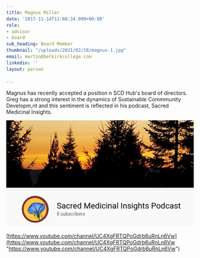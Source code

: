 ```yaml
---
title: Magnus Miller
date: '2017-11-14T11:08:34.000+00:00'
role:
- advisor
- board
sub_heading: Board Member
thumbnail: "/uploads/2021/02/18/magnus-1.jpg"
email: martin@belkirkcollege.com
linkedin: ''
layout: person

---
```

Magnus has recently accepted a position n SCD Hub's board of directors.    Greg has a strong interest in the dynamics of Sustainable Commmunity Developm,nt and this sentiment is reflected in his podcast, Sacred Medicinal Insights.

[![](/uploads/2021/02/18/screenshot_2021-02-17-1-sacred-medicinal-insights-podcast-youtube.png)](https://www.youtube.com/channel/UC4XgFRTQPoGdrb6uRnLn6Vw "Sacred Medicinal Insights Podcast")

[https://www.youtube.com/channel/UC4XgFRTQPoGdrb6uRnLn6Vw](https://www.youtube.com/channel/UC4XgFRTQPoGdrb6uRnLn6Vw "https://www.youtube.com/channel/UC4XgFRTQPoGdrb6uRnLn6Vw")